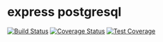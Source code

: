 # express postgresql

[![Build Status](https://travis-ci.org/mdjasim/express-postgresql.svg?branch=master)](https://travis-ci.org/mdjasim/express-postgresql) [![Coverage Status](https://coveralls.io/repos/github/mdjasim/express-postgresql/badge.svg?branch=master)](https://coveralls.io/github/mdjasim/express-postgresql?branch=master) [![Test Coverage](https://api.codeclimate.com/v1/badges/c3fd73ea1c157edc034a/test_coverage)](https://codeclimate.com/github/mdjasim/express-postgresql/test_coverage)